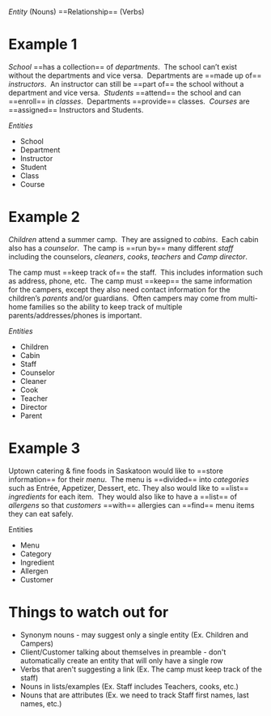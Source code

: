 *Entity* (Nouns) ==Relationship== (Verbs)
# Example 1
*School* ==has a collection== of *departments*.  The school can’t exist without the departments and vice versa.  Departments are ==made up of== *instructors*.  An instructor can still be ==part of== the school without a department and vice versa.  *Students* ==attend== the school and can ==enroll== in *classes*.  Departments ==provide== classes.  *Courses* are ==assigned== Instructors and Students.

*Entities*
- School
- Department
- Instructor
- Student
- Class
- Course

# Example 2
*Children* attend a summer camp.  They are assigned to *cabins*.  Each cabin also has a *counselor*.  The camp is ==run by== many different *staff* including the counselors, *cleaners*, *cooks*, *teachers* and *Camp director*. 

The camp must ==keep track of== the staff.  This includes information such as address, phone, etc.  The camp must ==keep== the same information for the campers, except they also need contact information for the children’s *parents* and/or guardians.  Often campers may come from multi-home families so the ability to keep track of multiple parents/addresses/phones is important.

*Entities*
- Children
- Cabin
- Staff
- Counselor
- Cleaner
- Cook
- Teacher
- Director
- Parent

# Example 3
Uptown catering & fine foods in Saskatoon would like to ==store information== for their *menu*.  The menu is ==divided== into *categories* such as Entrée, Appetizer, Dessert, etc. They also would like to ==list== *ingredients* for each item.  They would also like to have a ==list== of *allergens* so that *customers* ==with== allergies can ==find== menu items they can eat safely.

Entities
- Menu
- Category
- Ingredient
- Allergen
- Customer

# Things to watch out for
- Synonym nouns - may suggest only a single entity (Ex. Children and Campers)
- Client/Customer talking about themselves in preamble - don't automatically create an entity that will only have a single row
- Verbs that aren't suggesting a link (Ex. The camp must keep track of the staff)
- Nouns in lists/examples (Ex. Staff includes Teachers, cooks, etc.)
- Nouns that are attributes (Ex. we need to track Staff first names, last names, etc.)
